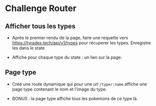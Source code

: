 # Challenge Router

## Afficher tous les types

- Après le premier rendu de la page, faire une requette vers https://tyradex.tech/api/v1/types pour récuperer les types. Enregistre les dans le state

- Affiche pour chaque type du state : un lien sur la page.

## Page type

- Créé une route dynamique qui pour une url `/type/:name` affiche une page type contenant le nom et l'image du type.

- BONUS : la page type affiche tous les pokemons de ce type là.
